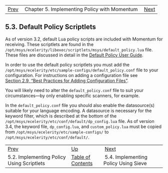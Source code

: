 |     |     |     |
| --- | --- | --- |
| [Prev](implementing.policy.scriptlets)  | Chapter 5. Implementing Policy with Momentum |  [Next](policy.implementing.php) |

## 5.3. Default Policy Scriptlets

As of version 3.2, default Lua policy scripts are included with Momentum for receiving. These scriptlets are found in the `/opt/msys/ecelerity/libexec/scriptlets/msys/default_policy.lua` file. These files are discussed in detail in the [Default Policy User Guide](https://support.messagesystems.com/docs/web-policy/index).

In order to use the default policy scriptlets you must add the `/opt/msys/ecelerity/etc/sample-configs/default_policy.conf` file to your configuration. For instructions on adding a configuration file see [Section 2.9, “Best Practices for Adding Configuration Files”](conf.adding.configuration.files "2.9. Best Practices for Adding Configuration Files").

You will likely need to alter the `default_policy.conf` file to suit your circumstances—by only enabling specific scanners, for example.

In the `default_policy.conf` file you should also enable the datasource(s) suitable for your language encoding. A datasource is necessary for the keyword filter, which is described at the bottom of the `/opt/msys/ecelerity/etc/conf/default/dp_config.lua` file. As of version 3.4, the keyword file, `dp_config.lua`, and `custom_policy.lua` must be copied from `/opt/msys/ecelerity/etc/sample-configs/` to `/opt/msys/ecelerity/etc/conf/default/`.

|     |     |     |
| --- | --- | --- |
| [Prev](implementing.policy.scriptlets)  | [Up](policy.php) |  [Next](policy.implementing.php) |
| 5.2. Implementing Policy Using Scriptlets  | [Table of Contents](index) |  5.4. Implementing Policy Using Sieve |
